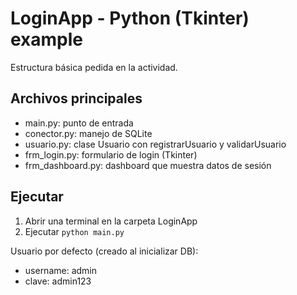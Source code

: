 
# LoginApp - Python (Tkinter) example
Estructura básica pedida en la actividad.

## Archivos principales
- main.py: punto de entrada
- conector.py: manejo de SQLite
- usuario.py: clase Usuario con registrarUsuario y validarUsuario
- frm_login.py: formulario de login (Tkinter)
- frm_dashboard.py: dashboard que muestra datos de sesión

## Ejecutar
1. Abrir una terminal en la carpeta LoginApp
2. Ejecutar `python main.py`

Usuario por defecto (creado al inicializar DB):
- username: admin
- clave: admin123
